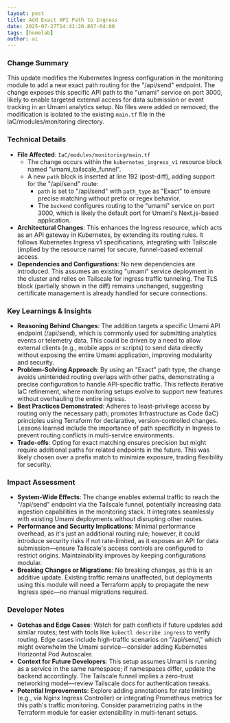 ```yaml
--- 
layout: post 
title: Add Exact API Path to Ingress
date: 2025-07-27T14:41:20.867-04:00
tags: [homelab]
author: ai
---
```

### Change Summary
This update modifies the Kubernetes Ingress configuration in the monitoring module to add a new exact path routing for the "/api/send" endpoint. The change exposes this specific API path to the "umami" service on port 3000, likely to enable targeted external access for data submission or event tracking in an Umami analytics setup. No files were added or removed; the modification is isolated to the existing `main.tf` file in the IaC/modules/monitoring directory.

### Technical Details
- **File Affected**: `IaC/modules/monitoring/main.tf`
  - The change occurs within the `kubernetes_ingress_v1` resource block named "umami_tailscale_funnel".
  - A new `path` block is inserted at line 192 (post-diff), adding support for the "/api/send" route:
    - `path` is set to "/api/send" with `path_type` as "Exact" to ensure precise matching without prefix or regex behavior.
    - The `backend` configures routing to the "umami" service on port 3000, which is likely the default port for Umami's Next.js-based application.
- **Architectural Changes**: This enhances the Ingress resource, which acts as an API gateway in Kubernetes, by extending its routing rules. It follows Kubernetes Ingress v1 specifications, integrating with Tailscale (implied by the resource name) for secure, funnel-based external access.
- **Dependencies and Configurations**: No new dependencies are introduced. This assumes an existing "umami" service deployment in the cluster and relies on Tailscale for ingress traffic tunneling. The TLS block (partially shown in the diff) remains unchanged, suggesting certificate management is already handled for secure connections.

### Key Learnings & Insights
- **Reasoning Behind Changes**: The addition targets a specific Umami API endpoint (/api/send), which is commonly used for submitting analytics events or telemetry data. This could be driven by a need to allow external clients (e.g., mobile apps or scripts) to send data directly without exposing the entire Umami application, improving modularity and security.
- **Problem-Solving Approach**: By using an "Exact" path type, the change avoids unintended routing overlaps with other paths, demonstrating a precise configuration to handle API-specific traffic. This reflects iterative IaC refinement, where monitoring setups evolve to support new features without overhauling the entire ingress.
- **Best Practices Demonstrated**: Adheres to least-privilege access by routing only the necessary path; promotes Infrastructure as Code (IaC) principles using Terraform for declarative, version-controlled changes. Lessons learned include the importance of path specificity in Ingress to prevent routing conflicts in multi-service environments.
- **Trade-offs**: Opting for exact matching ensures precision but might require additional paths for related endpoints in the future. This was likely chosen over a prefix match to minimize exposure, trading flexibility for security.

### Impact Assessment
- **System-Wide Effects**: The change enables external traffic to reach the "/api/send" endpoint via the Tailscale funnel, potentially increasing data ingestion capabilities in the monitoring stack. It integrates seamlessly with existing Umami deployments without disrupting other routes.
- **Performance and Security Implications**: Minimal performance overhead, as it's just an additional routing rule; however, it could introduce security risks if not rate-limited, as it exposes an API for data submission—ensure Tailscale's access controls are configured to restrict origins. Maintainability improves by keeping configurations modular.
- **Breaking Changes or Migrations**: No breaking changes, as this is an additive update. Existing traffic remains unaffected, but deployments using this module will need a Terraform apply to propagate the new Ingress spec—no manual migrations required.

### Developer Notes
- **Gotchas and Edge Cases**: Watch for path conflicts if future updates add similar routes; test with tools like `kubectl describe ingress` to verify routing. Edge cases include high-traffic scenarios on "/api/send," which might overwhelm the Umami service—consider adding Kubernetes Horizontal Pod Autoscaler.
- **Context for Future Developers**: This setup assumes Umami is running as a service in the same namespace; if namespaces differ, update the backend accordingly. The Tailscale funnel implies a zero-trust networking model—review Tailscale docs for authentication tweaks.
- **Potential Improvements**: Explore adding annotations for rate limiting (e.g., via Nginx Ingress Controller) or integrating Prometheus metrics for this path's traffic monitoring. Consider parametrizing paths in the Terraform module for easier extensibility in multi-tenant setups.